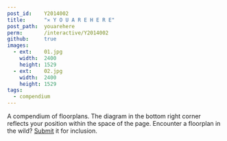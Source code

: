 ```yaml
---
post_id:    Y2014002
title:      "✕ Y O U A R E H E R E"
post_path:  youarehere
perm:       /interactive/Y2014002
github:     true
images:     
  - ext:    01.jpg
    width:  2400
    height: 1529
  - ext:    02.jpg
    width:  2400
    height: 1529
tags:
  - compendium
---
```

A compendium of floorplans. The diagram in the bottom right corner reflects your position within the space of the page. Encounter a floorplan in the wild? [Submit](mailto:ef2512@columbia.edu) it for inclusion.